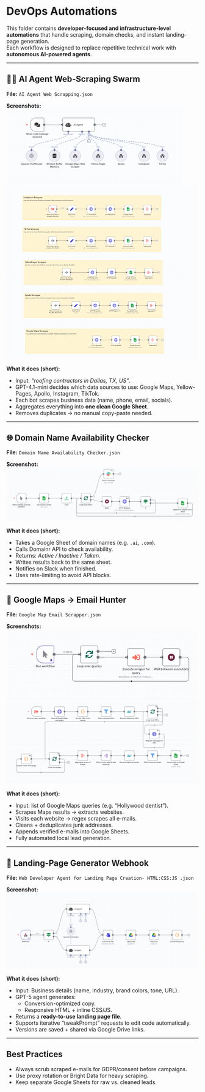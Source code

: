 # DevOps Automations

This folder contains **developer-focused and infrastructure-level automations** that handle scraping, domain checks, and instant landing-page generation.  
Each workflow is designed to replace repetitive technical work with **autonomous AI-powered agents**.

---

## 🕵️‍♂️ AI Agent Web-Scraping Swarm  
**File:** `AI Agent Web Scrapping.json`  

**Screenshots:**  
![AI Agent Scrapper](./Screenshots/AI%20Agent%20Scrapper.png)  
![AI Agent Scrapper - 2](./Screenshots/AI%20Agent%20Scrapper%20-%202.png)

**What it does (short):**  
- Input: *“roofing contractors in Dallas, TX, US”*.  
- GPT-4.1-mini decides which data sources to use: Google Maps, Yellow-Pages, Apollo, Instagram, TikTok.  
- Each bot scrapes business data (name, phone, email, socials).  
- Aggregates everything into **one clean Google Sheet**.  
- Removes duplicates → no manual copy-paste needed.  

---

## 🌐 Domain Name Availability Checker  
**File:** `Domain Name Availability Checker.json`  

**Screenshot:**  
![Domain Name Availability Checker](./Screenshots/Domain%20Name%20Availibility%20Checker.png)

**What it does (short):**  
- Takes a Google Sheet of domain names (e.g. `.ai`, `.com`).  
- Calls Domainr API to check availability.  
- Returns: *Active / Inactive / Taken*.  
- Writes results back to the same sheet.  
- Notifies on Slack when finished.  
- Uses rate-limiting to avoid API blocks.  

---

## 📍 Google Maps → Email Hunter  
**File:** `Google Map Email Scrapper.json`  

**Screenshots:**  
![Google Maps Email Scrapper](./Screenshots/Google%20Map%20-%20Email%20Scrapper.png)  
![Google Maps Email Scrapper - 2](./Screenshots/Google%20Maps%20Email%20Scrapper%20-%202.png)

**What it does (short):**  
- Input: list of Google Maps queries (e.g. “Hollywood dentist”).  
- Scrapes Maps results → extracts websites.  
- Visits each website → regex scrapes all e-mails.  
- Cleans + deduplicates junk addresses.  
- Appends verified e-mails into Google Sheets.  
- Fully automated local lead generation.  

---

## 🚀 Landing-Page Generator Webhook  
**File:** `Web Developer Agent for Landing Page Creation- HTML:CSS:JS .json`  

**Screenshot:**  
![Web Developer Agent](./Screenshots/Web%20Developer.png)

**What it does (short):**  
- Input: Business details (name, industry, brand colors, tone, URL).  
- GPT-5 agent generates:  
  - Conversion-optimized copy.  
  - Responsive HTML + inline CSS/JS.  
- Returns a **ready-to-use landing page file**.  
- Supports iterative “tweakPrompt” requests to edit code automatically.  
- Versions are saved + shared via Google Drive links.  

---

## Best Practices
- Always scrub scraped e-mails for GDPR/consent before campaigns.  
- Use proxy rotation or Bright Data for heavy scraping.  
- Keep separate Google Sheets for raw vs. cleaned leads.  
